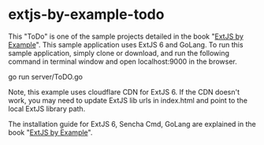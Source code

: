 # extjs-by-example-todo

This "ToDo" is one of the sample projects detailed in the book "[ExtJS by Example](https://www.packtpub.com/web-development/ext-js-example)". This sample application uses ExtJS 6 and GoLang. 
To run this sample application, simply clone or download, and run the following command in terminal window and open localhost:9000 in the browser.

  go run server/ToDO.go

Note, this example uses cloudflare CDN for ExtJS 6. If the CDN doesn't work, you may need to update ExtJS lib urls in index.html and point to the local ExtJS library path.

The installation guide for ExtJS 6, Sencha Cmd, GoLang are explained in the book "[ExtJS by Example](https://www.packtpub.com/web-development/ext-js-example)".
